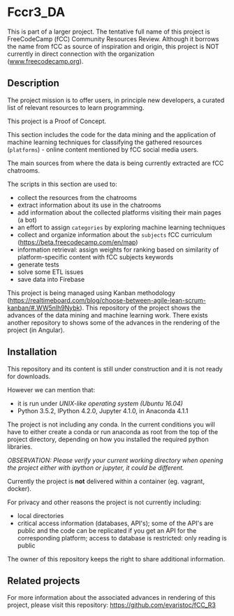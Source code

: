 # Fccr3_DA

This is part of a larger project. The tentative full name of this project is FreeCodeCamp (fCC) Community Resources Review. Although it borrows the name from fCC as source of inspiration and origin, this project is NOT currently in direct connection with the organization (www.freecodecamp.org).

## Description

The project mission is to offer users, in principle new developers, a curated list of relevant resources to learn programming.

This project is a Proof of Concept.

This section includes the code for the data mining and the application of machine learning techniques for classifying the gathered resources (`platforms`) - online content mentioned by fCC social media users.

The main sources from where the data is being currently extracted are fCC chatrooms.

The scripts in this section are used to:
* collect the resources from the chatrooms
* extract information about its use in the chatrooms
* add information about the collected platforms visiting their main pages (a bot)
* an effort to assign `categories` by exploring machine learning techniques
* collect and organize information about the `subjects` fCC curriculum (https://beta.freecodecamp.com/en/map)
* information retrieval: assign weights for ranking based on similarity of platform-specific content with fCC subjects keywords
* generate tests
* solve some ETL issues
* save data into Firebase

This project is being managed using Kanban methodology (https://realtimeboard.com/blog/choose-between-agile-lean-scrum-kanban/#.WW5nlh9Nybk). This repository of the project shows the advances of the data mining and machine learning work. There exists another repository to shows some of the advances in the rendering of the project (in Angular).

## Installation

This repository and its content is still under construction and it is not ready for downloads.

However we can mention that:
* it is run under *UNIX-like operating system (Ubuntu 16.04)*
* Python 3.5.2, IPython 4.2.0, Jupyter 4.1.0, in Anaconda 4.1.1

The project is not including any conda. In the current conditions you will have to either create a conda or run anaconda as root from the top of the project directory, depending on how you installed the required python libraries.

*OBSERVATION: Please verify your current working directory when opening the project either with ipython or jupyter, it could be different.*

Currently the project is **not** delivered within a container (eg. vagrant, docker).

For privacy and other reasons the project is not currently including:
* local directories
* critical access information (databases, API's); some of the API's are public and the code can be replicated if you get an API for the corresponding platform; access to database is restricted: only reading is public

The owner of this repository keeps the right to share additional information.

## Related projects

For more information about the associated advances in rendering of this project, please visit this repository: https://github.com/evaristoc/fCC_R3
